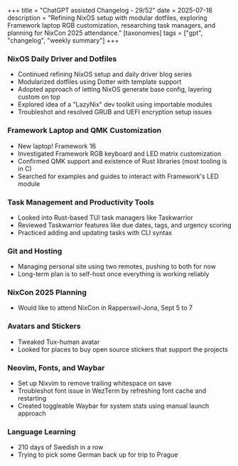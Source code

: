 +++
title = "ChatGPT assisted Changelog - 29/52"
date = 2025-07-18
description = "Refining NixOS setup with modular dotfiles, exploring Framework laptop RGB customization, researching task managers, and planning for NixCon 2025 attendance."
[taxonomies]
tags = ["gpt", "changelog", "weekly summary"]
+++

### NixOS Daily Driver and Dotfiles
- Continued refining NixOS setup and daily driver blog series
- Modularized dotfiles using Dotter with template support
- Adopted approach of letting NixOS generate base config, layering custom on top
- Explored idea of a "LazyNix" dev toolkit using importable modules
- Troubleshot and resolved GRUB and UEFI encryption setup issues

### Framework Laptop and QMK Customization
- New laptop! Framework 16
- Investigated Framework RGB keyboard and LED matrix customization
- Confirmed QMK support and existence of Rust libraries (most tooling is in C)
- Searched for examples and guides to interact with Framework's LED module

### Task Management and Productivity Tools
- Looked into Rust-based TUI task managers like Taskwarrior
- Reviewed Taskwarrior features like due dates, tags, and urgency scoring
- Practiced adding and updating tasks with CLI syntax

### Git and Hosting
- Managing personal site using two remotes, pushing to both for now
- Long-term plan is to self-host once everything is working reliably

### NixCon 2025 Planning
- Would like to attend NixCon in Rapperswil-Jona, Sept 5 to 7

### Avatars and Stickers
- Tweaked Tux-human avatar
- Looked for places to buy open source stickers that support the projects

### Neovim, Fonts, and Waybar
- Set up Nixvim to remove trailing whitespace on save
- Troubleshot font issue in WezTerm by refreshing font cache and restarting
- Created toggleable Waybar for system stats using manual launch approach

### Language Learning
- 210 days of Swedish in a row
- Trying to pick some German back up for trip to Prague

